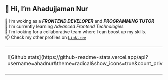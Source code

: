 ## 👋 Hi, I’m **Ahadujjaman Nur**
👀 I’m woking as a ***FRONTEND DEVELOPER*** and ***PROGRAMMING TUTOR***  
🌱 I’m currently learning *Advanced Frontend Technologies*  
💞️ I’m looking for a collaborative team where I can boost up my skills.  
📫 Check my other profiles on [`Linktree`](https://linktr.ee/ahadnur44)

<!---
ahadnur/ahadnur is a ✨ special ✨ repository because its `README.md` (this file) appears on your GitHub profile.
You can click the Preview link to take a look at your changes.
--->

<table align="center">
   <tr>
     <td> ![Github stats](https://github-readme-stats.vercel.app/api?username=ahadnur&theme=radical&show_icons=true&count_private=true&hide=issues) </td>
     <td> [![Top Langs](https://github-readme-stats.vercel.app/api/top-langs/?username=yeazin&theme=radical&layout=compact)](https://github.com/yeazin) </td>
   </tr>
  </table>
